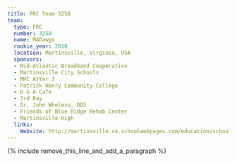 ```yaml
---
title: FRC Team 3258
team:
  type: FRC
  number: 3258
  name: MADawgs
  rookie_year: 2010
  location: Martinsville, Virginia, USA
  sponsors:
  - Mid-Atlantic Broadband Cooperative
  - Martinsville City Schools
  - MHC After 3
  - Patrick Henry Community College
  - D & A Cafe
  - 3rd Bay
  - Dr. John Wheless, DDS
  - Friends of Blue Ridge Rehab Center
  - Martinsville High
  links:
    Website: http://martinsville.va.schoolwebpages.com/education/school/school.php?sectionid=4
---
```


{% include remove_this_line_and_add_a_paragraph %}